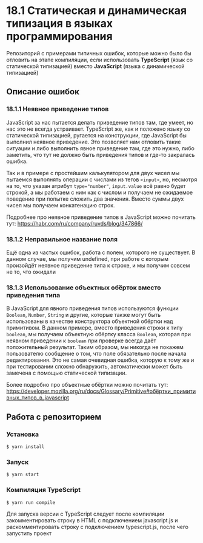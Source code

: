 # 18.1 Статическая и динамическая типизация в языках программирования

Репозиторий с примерами типичных ошибок,
которые можно было бы отловить на этапе компиляции,
если использовать **TypeScript** (язык со статической типизацией)
вместо **JavaScript** (языка с динамической типизацией)

## Описание ошибок
### 18.1.1 Неявное приведение типов
JavaScript за нас пытается делать приведение типов там, где умеет,
но нас это не всегда устраивает. TypeScript же,
как и положено языку со статической типизацией, ругается на конструкции,
где JavaScript бы выполнил неявное приведение.
Это позволяет нам отловить такие ситуации и либо выполнить явное приведение там,
где это нужно, либо заметить, что тут не должно быть приведения типов и где-то закралась ошибка.

Так и в примере с простейшим калькулятором для двух чисел мы пытаемся выполнять операции
с числами из тегов `<input>`, но, несмотря на то, что указан атрибут `type="number"`,
`input.value` всё равно будет строкой, а мы работаем с ним как с числом и получаем
не ожидаемое поведение при попытке сложить два значения. Вместо суммы двух чисел мы получаем конкатенацию строк.

Подробнее про неявное приведение типов в JavaScript можно почитать тут: https://habr.com/ru/company/ruvds/blog/347866/ 

### 18.1.2 Неправильное название поля

Ещё одна из частых ошибок, работа с полем, которого не существует.
В данном случае, мы получим undefined, при работе с которым произойдёт неявное приведение типа к строке,
и мы получим совсем не то, что ожидали

### 18.1.3 Использование объектных обёрток вместо приведения типа

В JavaScript для явного приведения типов используются функции `Boolean`, `Number`, `String` и другие,
которые также могут быть использованы в качестве конструктора объектной обёртки над примитивом.
В данном примере, вместо приведения строки к типу `boolean`, мы получаем объектную обёртку
класса `Boolean`, которая при неявном приведении к `boolean` при проверке всегда даёт положительный результат.
Таким образом, мы никогда не покажем пользователю сообщение о том, что поле обязательно после начала редактирования.
Это не самая очевидная ошибка, которую к тому же и при тестировании сложно обнаружить,
автоматически может быть замечена с помощью статической типизации.

Более подробно про объектные обёртки можно почитать тут: https://developer.mozilla.org/ru/docs/Glossary/Primitive#обёртки_примитивных_типов_в_javascript 

## Работа с репозиторием
### Установка
```shell
$ yarn install
```

### Запуск
```shell
$ yarn start
```

### Компиляция TypeScript
```shell
$ yarn run compile
```

Для запуска версии с TypeScript следует после компиляции закомментировать
строку в HTML с подключением javascript.js и раскомментировать строку
с подключением typescript.js, после чего запустить проект